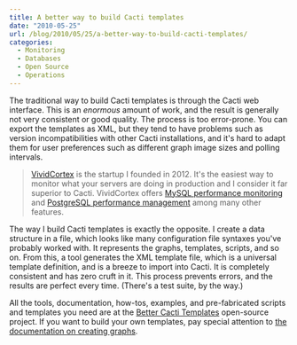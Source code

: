 ```yaml
---
title: A better way to build Cacti templates
date: "2010-05-25"
url: /blog/2010/05/25/a-better-way-to-build-cacti-templates/
categories:
  - Monitoring
  - Databases
  - Open Source
  - Operations
---
```

The traditional way to build Cacti templates is through the Cacti web interface. This is an *enormous* amount of work, and the result is generally not very consistent or good quality. The process is too error-prone. You can export the templates as XML, but they tend to have problems such as version incompatibilities with other Cacti installations, and it's hard to adapt them for user preferences such as different graph image sizes and polling intervals.

> [VividCortex](https://vividcortex.com/) is the startup I founded in 2012. It's the easiest way to monitor what
> your servers are doing in production and I consider it far superior to Cacti. VividCortex offers [MySQL performance
> monitoring](https://vividcortex.com/monitoring/mysql/) and [PostgreSQL
> performance management](https://vividcortex.com/monitoring/postgres/) among many
> other features.

The way I build Cacti templates is exactly the opposite. I create a data structure in a file, which looks like many configuration file syntaxes you've probably worked with. It represents the graphs, templates, scripts, and so on. From this, a tool generates the XML template file, which is a universal template definition, and is a breeze to import into Cacti. It is completely consistent and has zero cruft in it. This process prevents errors, and the results are perfect every time. (There's a test suite, by the way.)

All the tools, documentation, how-tos, examples, and pre-fabricated scripts and templates you need are at the [Better Cacti Templates](http://code.google.com/p/mysql-cacti-templates/) open-source project. If you want to build your own templates, pay special attention to [the documentation on creating graphs](http://code.google.com/p/mysql-cacti-templates/wiki/CreatingGraphs).


